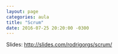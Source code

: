 ```yaml
---
layout: page
categories: aula
title: "Scrum"
date: 2016-07-25 20:20:00 -0300
---
```


Slides: <http://slides.com/rodrigorgs/scrum/>